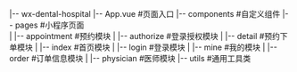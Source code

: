 |-- wx-dental-hospital
    |-- App.vue					#页面入口
	|-- components				#自定义组件
    |-- pages					#小程序页面	
    |   |-- appointment			#预约模块
    |   |-- authorize			#登录授权模块
    |   |-- detail				#预约下单模块
    |   |-- index				#首页模块
    |   |-- login				#登录模块
    |   |-- mine				#我的模块
    |   |-- order				#订单信息模块
    |   |-- physician			#医师模块
    |-- utils					#通用工具类
